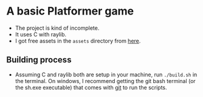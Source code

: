 # A basic Platformer game

- The project is kind of incomplete.
- It uses C with raylib.
- I got free assets in the `assets` directory from [here](https://craftpix.net/freebies/filter/sprites/).

## Building process
- Assuming C and raylib both are setup in your machine, run `./build.sh` in the terminal. On windows, I recommend getting the git bash terminal (or the sh.exe executable) that comes with [git](https://git-scm.com/) to run the scripts.
